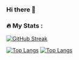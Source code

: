 ### Hi there 👋

### :fire: My Stats :

[![GitHub Streak](http://github-readme-streak-stats.herokuapp.com?user=yunwi5&theme=dark&background=000000)](https://git.io/streak-stats)

[![Top Langs](https://github-readme-stats.vercel.app/api/top-langs/?username=yunwi5)](https://github.com/anuraghazra/github-readme-stats)
[![Top Langs](https://github-readme-stats.vercel.app/api/top-langs/?username=yunwi5&layout=compact&theme=vision-friendly-dark)](https://github.com/anuraghazra/github-readme-stats)

<!--
**yunwi5/yunwi5** is a ✨ _special_ ✨ repository because its `README.md` (this file) appears on your GitHub profile.

Here are some ideas to get you started:

- 🔭 I’m currently working on ...
- 🌱 I’m currently learning ...
- 👯 I’m looking to collaborate on ...
- 🤔 I’m looking for help with ...
- 💬 Ask me about ...
- 📫 How to reach me: ...
- 😄 Pronouns: ...
- ⚡ Fun fact: ...
-->
